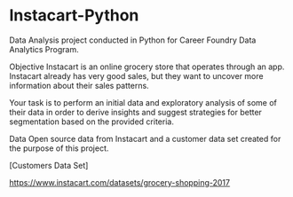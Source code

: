 # Instacart-Python

Data Analysis project conducted in Python for Career Foundry Data Analytics Program.

Objective
Instacart is an online grocery store that operates through an app. Instacart already has very good sales, but they want to uncover more information about their sales patterns.

Your task is to perform an initial data and exploratory analysis of some of their data in order to derive insights and suggest strategies for better segmentation based on the provided criteria.

Data
Open source data from Instacart and a customer data set created for the purpose of this project.

[Customers Data Set]

https://www.instacart.com/datasets/grocery-shopping-2017
